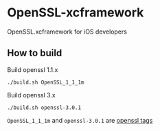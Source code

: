 # OpenSSL-xcframework

OpenSSL.xcframework for iOS developers

## How to build

Build openssl 1.1.x

```
./build.sh OpenSSL_1_1_1m
```

Build openssl 3.x

```
./build.sh openssl-3.0.1
```

`OpenSSL_1_1_1m` and `openssl-3.0.1` are [openssl tags](https://github.com/openssl/openssl/tags)
